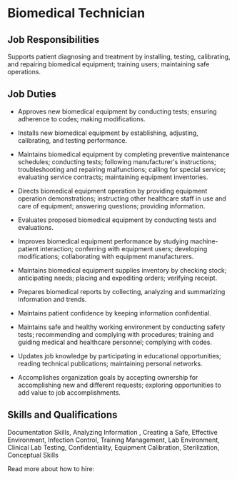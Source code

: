 # Biomedical Technician

## Job Responsibilities

Supports patient diagnosing and treatment by installing, testing, calibrating, and repairing biomedical equipment; training users; maintaining safe operations.

## Job Duties

* Approves new biomedical equipment by conducting tests; ensuring adherence to codes; making modifications.

* Installs new biomedical equipment by establishing, adjusting, calibrating, and testing performance.

* Maintains biomedical equipment by completing preventive maintenance schedules; conducting tests; following manufacturer&apos;s instructions; troubleshooting and repairing malfunctions; calling for special service; evaluating service contracts; maintaining equipment inventories.

* Directs biomedical equipment operation by providing equipment operation demonstrations; instructing other healthcare staff in use and care of equipment; answering questions; providing information.

* Evaluates proposed biomedical equipment by conducting tests and evaluations.

* Improves biomedical equipment performance by studying machine-patient interaction; conferring with equipment users; developing modifications; collaborating with equipment manufacturers.

* Maintains biomedical equipment supplies inventory by checking stock; anticipating needs; placing and expediting orders; verifying receipt.

* Prepares biomedical reports by collecting, analyzing and summarizing information and trends.

* Maintains patient confidence by keeping information confidential.

* Maintains safe and healthy working environment by conducting safety tests; recommending and complying with procedures; training and guiding medical and healthcare personnel; complying with codes.

* Updates job knowledge by participating in educational opportunities; reading technical publications; maintaining personal networks.

* Accomplishes organization goals by accepting ownership for accomplishing new and different requests; exploring opportunities to add value to job accomplishments.

## Skills and Qualifications

Documentation Skills, Analyzing Information , Creating a Safe, Effective Environment, Infection Control, Training Management, Lab Environment, Clinical Lab Testing, Confidentiality, Equipment Calibration, Sterilization, Conceptual Skills

Read more about how to hire:
